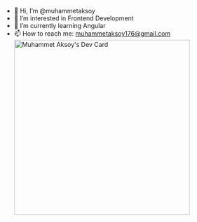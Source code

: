 - 👋 Hi, I’m @muhammetaksoy
- 👀 I’m interested in Frontend Development
- 🌱 I’m currently learning Angular
- 📫 How to reach me: muhammetaksoy176@gmail.com
<a href="https://app.daily.dev/maksoy"><img src="https://api.daily.dev/devcards/286f585a12e14145b9cd32d363e7d464.png?r=8i4" width="400" alt="Muhammet Aksoy's Dev Card"/></a>
